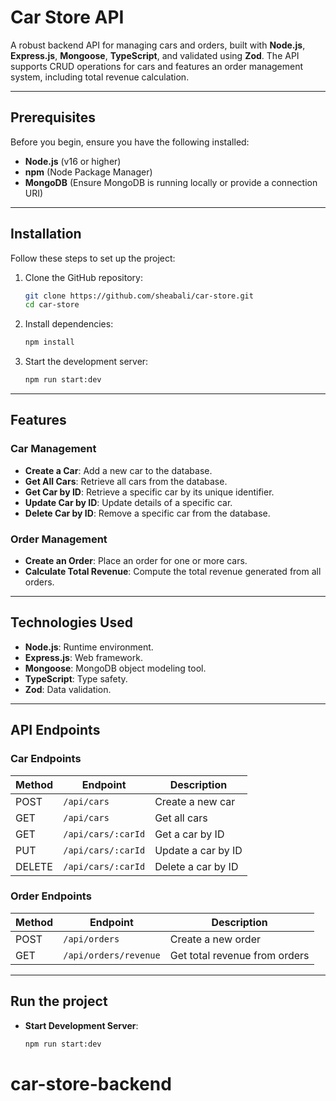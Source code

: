 # Car Store API

A robust backend API for managing cars and orders, built with **Node.js**, **Express.js**, **Mongoose**, **TypeScript**, and validated using **Zod**. The API supports CRUD operations for cars and features an order management system, including total revenue calculation.

---

## Prerequisites

Before you begin, ensure you have the following installed:

- **Node.js** (v16 or higher)
- **npm** (Node Package Manager)
- **MongoDB** (Ensure MongoDB is running locally or provide a connection URI)

---

## Installation

Follow these steps to set up the project:

1. Clone the GitHub repository:

   ```bash
   git clone https://github.com/sheabali/car-store.git
   cd car-store
   ```

2. Install dependencies:

   ```bash
   npm install
   ```

3. Start the development server:
   ```bash
   npm run start:dev
   ```

---

## Features

### Car Management

- **Create a Car**: Add a new car to the database.
- **Get All Cars**: Retrieve all cars from the database.
- **Get Car by ID**: Retrieve a specific car by its unique identifier.
- **Update Car by ID**: Update details of a specific car.
- **Delete Car by ID**: Remove a specific car from the database.

### Order Management

- **Create an Order**: Place an order for one or more cars.
- **Calculate Total Revenue**: Compute the total revenue generated from all orders.

---

## Technologies Used

- **Node.js**: Runtime environment.
- **Express.js**: Web framework.
- **Mongoose**: MongoDB object modeling tool.
- **TypeScript**: Type safety.
- **Zod**: Data validation.

---

## API Endpoints

### Car Endpoints

| Method | Endpoint           | Description        |
| ------ | ------------------ | ------------------ |
| POST   | `/api/cars`        | Create a new car   |
| GET    | `/api/cars`        | Get all cars       |
| GET    | `/api/cars/:carId` | Get a car by ID    |
| PUT    | `/api/cars/:carId` | Update a car by ID |
| DELETE | `/api/cars/:carId` | Delete a car by ID |

### Order Endpoints

| Method | Endpoint              | Description                   |
| ------ | --------------------- | ----------------------------- |
| POST   | `/api/orders`         | Create a new order            |
| GET    | `/api/orders/revenue` | Get total revenue from orders |

---

## Run the project

- **Start Development Server**:
  ```bash
  npm run start:dev
  ```
# car-store-backend
